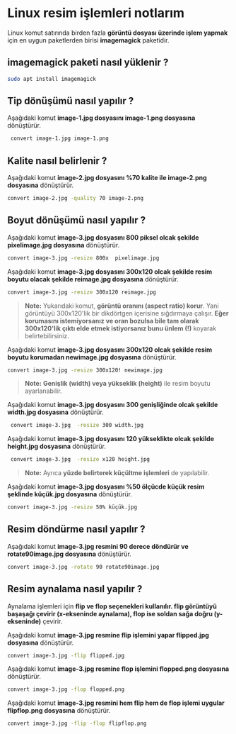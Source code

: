 # Linux resim işlemleri notlarım
Linux komut satırında birden fazla **görüntü dosyası üzerinde işlem yapmak** için en uygun paketlerden birisi **imagemagick** paketidir. 
## imagemagick paketi nasıl yüklenir ?
```BASH
sudo apt install imagemagick
```
## Tip dönüşümü nasıl yapılır ?
Aşağıdaki komut **image-1.jpg dosyasını image-1.png dosyasına** dönüştürür.
```BASH
 convert image-1.jpg image-1.png
```
## Kalite nasıl belirlenir ?
Aşağıdaki komut **image-2.jpg dosyasını %70 kalite ile   image-2.png dosyasına** dönüştürür.
```BASH
convert image-2.jpg -quality 70 image-2.png
```
## Boyut dönüşümü nasıl yapılır ?
Aşağıdaki komut **image-3.jpg  dosyasını 800 piksel  olcak şekilde  pixelimage.jpg dosyasına** dönüştürür.
```BASH
convert image-3.jpg -resize 800x  pixelimage.jpg
```
Aşağıdaki komut **image-3.jpg  dosyasını 300x120 olcak şekilde resim boyutu olacak şekilde reimage.jpg dosyasına** dönüştürür.
```BASH
convert image-3.jpg -resize 300x120 reimage.jpg
```
> **Note:**  Yukarıdaki komut, **görüntü oranını (aspect ratio) korur**. Yani görüntüyü 300x120'lik bir dikdörtgen içerisine sığdırmaya çalışır. **Eğer korumasını istemiyorsanız ve oran bozulsa bile tam olarak 300x120'lik çıktı elde etmek istiyorsanız bunu ünlem (!)** koyarak belirtebilirsiniz.

Aşağıdaki komut **image-3.jpg  dosyasını 300x120 olcak şekilde resim boyutu korumadan  newimage.jpg dosyasına** dönüştürür.
```BASH
convert image-3.jpg -resize 300x120! newimage.jpg
```
> **Note:** **Genişlik (width) veya yükseklik (height)** ile resim boyutu ayarlanabilir.

Aşağıdaki komut **image-3.jpg  dosyasını 300 genişliğinde olcak şekilde width.jpg dosyasına** dönüştürür.
```BASH
 convert image-3.jpg  -resize 300 width.jpg
```
Aşağıdaki komut **image-3.jpg  dosyasını 120 yükseklikte olcak şekilde height.jpg dosyasına** dönüştürür.
```BASH
 convert image-3.jpg  -resize x120 height.jpg
```
> **Note:** Ayrıca **yüzde belirterek küçültme işlemleri** de yapılabilir.

Aşağıdaki komut **image-3.jpg  dosyasını %50 ölçücde küçük resim şeklinde küçük.jpg dosyasına** dönüştürür.
```BASH
convert image-3.jpg -resize 50% küçük.jpg
```
## Resim döndürme nasıl yapılır ?
Aşağıdaki komut **image-3.jpg resmini 90 derece döndürür ve  rotate90image.jpg dosyasına** dönüştürür.
```BASH
convert image-3.jpg -rotate 90 rotate90image.jpg
```
## Resim aynalama nasıl yapılır ?
Aynalama işlemleri için **flip ve flop seçenekleri kullanılır. flip görüntüyü başaşağı çevirir (x-ekseninde aynalama), flop ise soldan sağa doğru (y-ekseninde)** çevirir.

Aşağıdaki komut **image-3.jpg resmine flip işlemini yapar  flipped.jpg dosyasına** dönüştürür.
```BASH
convert image-3.jpg -flip flipped.jpg
```
Aşağıdaki komut **image-3.jpg resmine flop işlemini flopped.png dosyasına** dönüştürür.
```BASH
convert image-3.jpg -flop flopped.png
```
Aşağıdaki komut **image-3.jpg resmini hem flip hem de flop işlemi uygular flipflop.png dosyasına** dönüştürür.
```BASH
convert image-3.jpg -flip -flop flipflop.png
```
